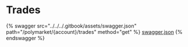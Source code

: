 # Trades

{% swagger src="../../../.gitbook/assets/swagger.json" path="/polymarket/{account}/trades" method="get" %}
[swagger.json](../../../.gitbook/assets/swagger.json)
{% endswagger %}
